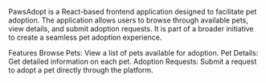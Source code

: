 PawsAdopt is a React-based frontend application designed to facilitate pet adoption. The application allows users to browse through available pets, view details, and submit adoption requests. It is part of a broader initiative to create a seamless pet adoption experience.

Features
Browse Pets: View a list of pets available for adoption.
Pet Details: Get detailed information on each pet.
Adoption Requests: Submit a request to adopt a pet directly through the platform.
